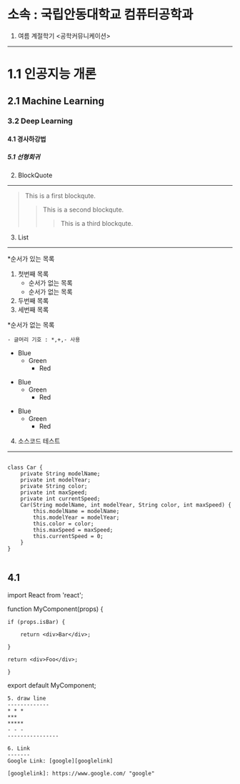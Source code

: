 소속 : 국립안동대학교 컴퓨터공학과
========================
1. 여름 계절학기 <공학커뮤니케이션>
-----------------------------------------
# 1.1 인공지능 개론
## 2.1 Machine Learning
### 3.2 Deep Learning
#### 4.1 경사하강법
##### 5.1 선형회귀

2. BlockQuote
---------------
> This is a first blockqute.
>	> This is a second blockqute.
>	>	> This is a third blockqute.

3. List
------
*순서가 있는 목록
1. 첫번째 목록 
	- 순서가 없는 목록
	- 순서가 없는 목록
1. 두번째 목록
1. 세번째 목록

*순서가 없는 목록 
   
	- 글머리 기호 : *,+,- 사용
* Blue     
	* Green     
		* Red     
+ Blue        
	+ Green       
		+ Red      
- Blue     
	- Green        
		- Red       

4. 소스코드 테스트
--------------------
<pre>
<code>
class Car {
	private String modelName;
	private int modelYear;
	private String color;
	private int maxSpeed;
	private int currentSpeed;
	Car(String modelName, int modelYear, String color, int maxSpeed) {
		this.modelName = modelName;
		this.modelYear = modelYear;
		this.color = color;
		this.maxSpeed = maxSpeed;
		this.currentSpeed = 0;
	}
}
</code>
</pre>
4.1
---
import React from 'react';

function MyComponent(props) {

	if (props.isBar) {

		return <div>Bar</div>;

	}

	return <div>Foo</div>;

	}

export default MyComponent;
```
5. draw line
-------------
* * *
***
*****
- - -
----------------

6. Link
-------
Google Link: [google][googlelink]

[googlelink]: https://www.google.com/ "google"